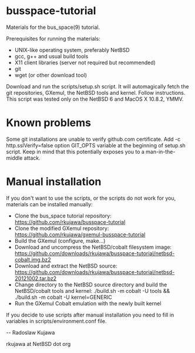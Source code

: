 busspace-tutorial
=================

Materials for the bus_space(9) tutorial.

Prerequisites for running the materials:
- UNIX-like operating system, preferably NetBSD
- gcc, g++ and usual build tools
- X11 client libraries (server not required but recommended)
- git
- wget (or other download tool)

Download and run the scripts/setup.sh script. It will automagically fetch the git repositories, GXemul, the NetBSD tools and kernel. Follow instructions. This script was tested only on the NetBSD 6 and MacOS X 10.8.2, YMMV.  

Known problems
==============

Some git installations are unable to verify github.com certificate. Add -c http.sslVerify=false option GIT_OPTS variable at the beginning of setup.sh script. Keep in mind that this potentially exposes you to a man-in-the-middle attack.

Manual installation
===================

If you don't want to use the scripts, or the scripts do not work for you,
materials can be installed manually:

- Clone the bus_space tutorial repository: https://github.com/rkujawa/busspace-tutorial
- Clone the modified GXemul repository: https://github.com/rkujawa/gxemul-busspace-tutorial
- Build the GXemul (configure, make...)
- Download and uncompress the NetBSD/cobalt filesystem image: https://github.com/downloads/rkujawa/busspace-tutorial/netbsd-cobalt.img.bz2
- Download and extract the NetBSD source: https://github.com/downloads/rkujawa/busspace-tutorial/netbsd-20121002.tar.bz2
- Change directory to the NetBSD source directory and build the NetBSD/cobalt tools and kernel: ./build.sh -m cobalt -U tools && ./build.sh -m cobalt -U kernel=GENERIC
- Run the GXemul Cobalt emulation with the newly built kernel

If you decide to use scripts after manual installation you need to fill in variables in scripts/environment.conf file.

-- 
Radoslaw Kujawa

rkujawa at NetBSD dot org

